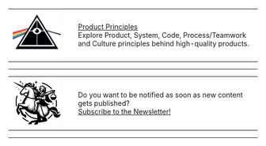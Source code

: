 <script async data-uid="441afe2f7b" src="https://testwhere.ck.page/441afe2f7b/index.js"></script>

<table>
    <tbody>
        <tr>
            <td vertical-align="center" width="120px">
                <img src="logo-product-principles.png" width="100px">
            </td>
            <td vertical-align="center">
                <p><a href="/product-principles/">Product Principles</a><br>Explore Product, System, Code, Process/Teamwork and Culture principles behind high-quality products.</p>
            </td>
        </tr>
    </tbody>
</table>

---

<table>
    <tbody>
        <tr>
            <td vertical-align="center" width="120px">
                <img src="logo.jpg" width="100px">
            </td>
            <td vertical-align="center">
                <p>Do you want to be notified as soon as new content gets published?<br><a data-formkit-toggle="441afe2f7b" href="https://testwhere.ck.page/441afe2f7b">Subscribe to the Newsletter!</a><br></p>
            </td>
        </tr>
    </tbody>
</table>

---